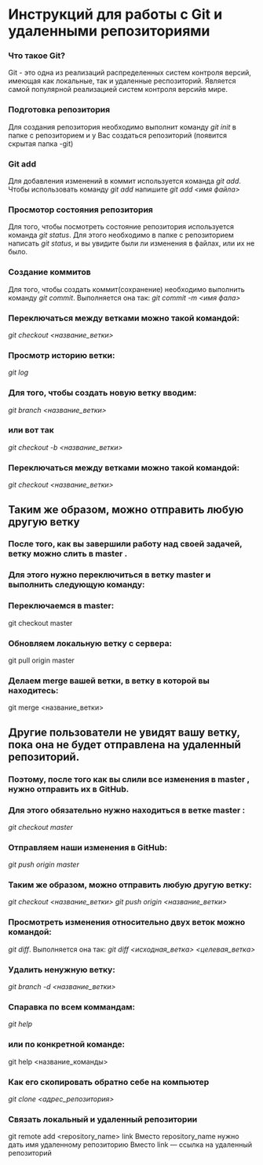 # Инструкций для работы с Git  и удаленными репозиториями

### Что такое Git?
Git - это одна из реализаций распределенных систем
контроля версий, имеющая как локальные, так и удаленные респозиторий. Является самой популярной реализацией систем контроля версийв мире.
### Подготовка репозитория
Для создания репозитория необходимо выполнит команду *git init* в папке с репозиторием и  у Вас создаться репозиторий (появится скрытая папка -git)

### Git add
Для добавления изменений в коммит используется команда
*git add*. Чтобы использовать команду *git add* напишите
*git add <имя файла>*

### Просмотор состояния репозитория
Для того, чтобы посмотреть состояние репозитория
используется команда *git status*. Для этого необходимо
в папке с репозиторием написать *git status*, и вы
увидите были ли изменения в файлах, или их не было.

### Создание коммитов
Для того, чтобы создать коммит(сохранение) необходимо выполнить команду *git commit*. Выполняется она так:
*git commit -m <имя фала>*

### Переключаться между ветками можно такой командой:
*git checkout <название_ветки>*

### Просмотр историю ветки:
*git log*

### Для того, чтобы создать новую ветку вводим:
*git branch <название_ветки>*
### или вот так
*git checkout -b <название_ветки>*

### Переключаться между ветками можно такой командой:
*git checkout <название_ветки>*

## Таким же образом, можно отправить любую другую ветку
### После того, как вы завершили работу над своей задачей, ветку можно слить в master . 
### Для этого нужно переключиться в ветку master и выполнить следующую команду:

### Переключаемся в master:
git checkout master

### Обновляем локальную ветку с сервера:
git pull origin master

### Делаем merge вашей ветки, в ветку в которой вы находитесь:
git merge <название_ветки>

## Другие пользователи не увидят вашу ветку, пока она не будет отправлена на удаленный репозиторий. 
### Поэтому, после того как вы слили все изменения в master , нужно отправить их в GitHub.
### Для этого обязательно нужно находиться в ветке master :
*git checkout master*

### Отправляем наши изменения в GitHub:
*git push origin master*

### Таким же образом, можно отправить любую другую ветку:
*git checkout <название_ветки>*
*git push origin <название_ветки>*


### Просмотреть изменения относительно двух веток можно командой: 
*git diff*. Выполняется она так:
*git diff <исходная_ветка> <целевая_ветка>*

### Удалить ненужную ветку:
*git branch -d <название_ветки>*

### Спаравка по всем коммандам:
*git help*
### или по конкретной команде:
git help <название_команды>

### Как его скопировать обратно себе на компьютер
*git clone <адрес_репозитория>*

### Связать локальный и удаленный репозитории
git remote add <repository_name> link
Вместо repository_name нужно дать имя удаленному репозиторию
Вместо link — ссылка на удаленный репозиторий



